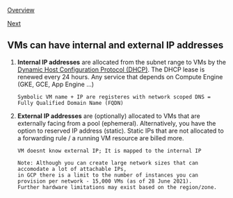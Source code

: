 [Overview](https://github.com/paulowe/gcp/blob/main/readme.md)

[Next](https://github.com/paulowe/gcp/blob/main/cloud-nat-pga.md)

## VMs can have internal and external IP addresses

1. **Internal IP addresses** are allocated from the subnet range to VMs by the [Dynamic Host Configuration Protocol (DHCP)](https://www.efficientip.com/glossary/dhcp-lease/#:~:text=A%20DHCP%20lease%20is%20a%20temporary%20assignment%20of,the%20network%20is%20only%20%E2%80%9Crenting%E2%80%9D%20its%20IP%20address.). The DHCP lease is renewed every 24 hours. Any service that depends on Compute Engine (GKE, GCE, App Engine ...)

       Symbolic VM name + IP are registeres with network scoped DNS = Fully Qualified Domain Name (FQDN)

2. **External IP addresses** are (optionally) allocated to VMs that are externally facing from a pool (ephemeral). Alternatively, you have the option to reserved IP address (static). Static IPs that are not allocated to a forwarding rule / a running VM resource are billed more.

       VM doesnt know external IP; It is mapped to the internal IP

       Note: Although you can create large network sizes that can accomodate a lot of attachable IPs, 
       in GCP there is a limit to the number of instances you can provision per network - 15,000 VMs (as of 28 June 2021). 
       Further hardware limitations may exist based on the region/zone. 

